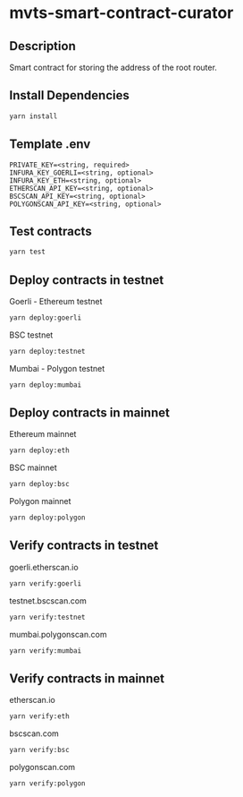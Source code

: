 # mvts-smart-contract-curator

## Description

Smart contract for storing the address of the root router.

## Install Dependencies

```bash
yarn install
```

## Template .env

```text
PRIVATE_KEY=<string, required>
INFURA_KEY_GOERLI=<string, optional>
INFURA_KEY_ETH=<string, optional>
ETHERSCAN_API_KEY=<string, optional>
BSCSCAN_API_KEY=<string, optional>
POLYGONSCAN_API_KEY=<string, optional>
```

## Test contracts

```bash
yarn test
```

## Deploy contracts in testnet

Goerli - Ethereum testnet

```bash
yarn deploy:goerli
```

BSC testnet

```bash
yarn deploy:testnet
```

Mumbai - Polygon testnet

```bash
yarn deploy:mumbai
```

## Deploy contracts in mainnet

Ethereum mainnet

```bash
yarn deploy:eth
```

BSC mainnet

```bash
yarn deploy:bsc
```

Polygon mainnet

```bash
yarn deploy:polygon
```

## Verify contracts in testnet

goerli.etherscan.io

```bash
yarn verify:goerli
```

testnet.bscscan.com

```bash
yarn verify:testnet
```

mumbai.polygonscan.com

```bash
yarn verify:mumbai
```

## Verify contracts in mainnet

etherscan.io

```bash
yarn verify:eth
```

bscscan.com

```bash
yarn verify:bsc
```

polygonscan.com

```bash
yarn verify:polygon
```
